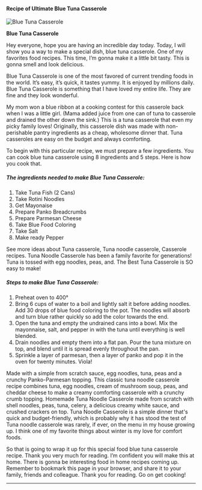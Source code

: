             

#### Recipe of Ultimate Blue Tuna Casserole

![Blue Tuna Casserole](https://img-global.cpcdn.com/recipes/1679f46186d93a66/751x532cq70/blue-tuna-casserole-recipe-main-photo.jpg)

**Blue Tuna Casserole**

Hey everyone, hope you are having an incredible day today. Today, I will show you a way to make a special dish, blue tuna casserole. One of my favorites food recipes. This time, I’m gonna make it a little bit tasty. This is gonna smell and look delicious.

Blue Tuna Casserole is one of the most favored of current trending foods in the world. It’s easy, it’s quick, it tastes yummy. It is enjoyed by millions daily. Blue Tuna Casserole is something that I have loved my entire life. They are fine and they look wonderful.

My mom won a blue ribbon at a cooking contest for this casserole back when I was a little girl. (Mama added juice from one can of tuna to casserole and drained the other down the sink.) This is a tuna casserole that even my picky family loves! Originally, this casserole dish was made with non-perishable pantry ingredients as a cheap, wholesome dinner that. Tuna casseroles are easy on the budget and always comforting.

To begin with this particular recipe, we must prepare a few ingredients. You can cook blue tuna casserole using 8 ingredients and 5 steps. Here is how you cook that.

##### The ingredients needed to make Blue Tuna Casserole:

1.  Take Tuna Fish (2 Cans)
2.  Take Rotini Noodles
3.  Get Mayonaise
4.  Prepare Panko Breadcrumbs
5.  Prepare Parmesan Cheese
6.  Take Blue Food Coloring
7.  Take Salt
8.  Make ready Pepper

See more ideas about Tuna casserole, Tuna noodle casserole, Casserole recipes. Tuna Noodle Casserole has been a family favorite for generations! Tuna is tossed with egg noodles, peas, and. The Best Tuna Casserole is SO easy to make!

##### Steps to make Blue Tuna Casserole:

1.  Preheat oven to 400°
2.  Bring 6 cups of water to a boil and lightly salt it before adding noodles. Add 30 drops of blue food coloring to the pot. The noodles will absorb and turn blue rather quickly so add the color towards the end.
3.  Open the tuna and empty the undrained cans into a bowl. Mix the mayonnaise, salt, and pepper in with the tuna until everything is well blended.
4.  Drain noodles and empty them into a flat pan. Pour the tuna mixture on top, and blend until it is spread evenly throughout the pan.
5.  Sprinkle a layer of parmesan, then a layer of panko and pop it in the oven for twenty minutes. Viola!

Made with a simple from scratch sauce, egg noodles, tuna, peas and a crunchy Panko-Parmesan topping. This classic tuna noodle casserole recipe combines tuna, egg noodles, cream of mushroom soup, peas, and cheddar cheese to make a creamy comforting casserole with a crunchy crumb topping. Homemade Tuna Noodle Casserole made from scratch with shell noodles, peas, tuna, celery, a delicious creamy white sauce, and crushed crackers on top. Tuna Noodle Casserole is a simple dinner that's quick and budget-friendly, which is probably why it has stood the test of Tuna noodle casserole was rarely, if ever, on the menu in my house growing up. I think one of my favorite things about winter is my love for comfort foods.

So that is going to wrap it up for this special food blue tuna casserole recipe. Thank you very much for reading. I’m confident you will make this at home. There is gonna be interesting food in home recipes coming up. Remember to bookmark this page in your browser, and share it to your family, friends and colleague. Thank you for reading. Go on get cooking!

* * *